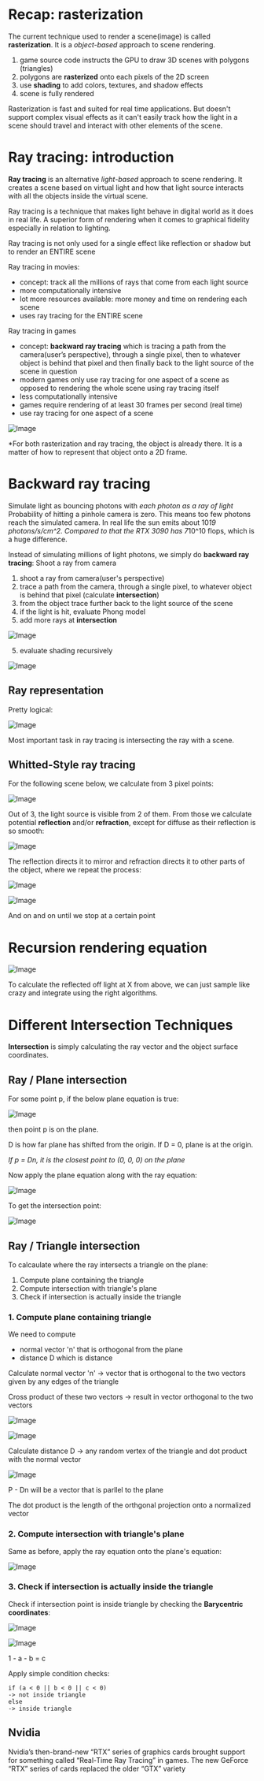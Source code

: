 # Recap: rasterization
The current technique used to render a scene(image) is called **rasterization**. It is a *object-based* approach to scene rendering.
1. game source code instructs the GPU to draw 3D scenes with polygons (triangles)
2. polygons are **rasterized** onto each pixels of the 2D screen
3. use **shading** to add colors, textures, and shadow effects
4. scene is fully rendered

Rasterization is fast and suited for real time applications. But doesn't support complex visual effects as it can't easily track how the light in a scene should travel and interact with other elements of the scene. 

# Ray tracing: introduction
**Ray tracing** is an alternative *light-based* approach to scene rendering. It creates a scene based on virtual light and how that light source interacts with all the objects inside the virtual scene. 

Ray tracing is a technique that makes light behave in digital world as it does in real life. A superior form of rendering when it comes to graphical fidelity especially in relation to lighting.

Ray tracing is not only used for a single effect like reflection or shadow but to render an ENTIRE scene

Ray tracing in movies:
- concept: track all the millions of rays that come from each light source
- more computationally intensive
- lot more resources available: more money and time on rendering each scene
- uses ray tracing for the ENTIRE scene

Ray tracing in games
- concept: **backward ray tracing** which is tracing a path from the camera(user’s perspective), through a single pixel, then to whatever object is behind that pixel and then finally back to the light source of the scene in question
- modern games only use ray tracing for one aspect of a scene as opposed to rendering the whole scene using ray tracing itself
- less computationally intensive
- games require rendering of at least 30 frames per second (real time)
- use ray tracing for one aspect of a scene

![Image](../../images/ray_tracing.png)

*For both rasterization and ray tracing, the object is already there. It is a matter of how to represent that object onto a 2D frame.

# Backward ray tracing
Simulate light as bouncing photons with *each photon as a ray of light*
Probability of hitting a pinhole camera is zero. This means too few photons reach the simulated camera. In real life the sun emits about 10*19 photons/s/cm^2. Compared to that the RTX 3090 has 7*10^10 flops, which is a huge difference. 

Instead of simulating millions of light photons, we simply do **backward ray tracing**: Shoot a ray from camera

1. shoot a ray from camera(user's perspective)
2. trace a path from the camera, through a single pixel, to whatever object is behind that pixel (calculate **intersection**)
3. from the object trace further back to the light source of the scene
4. if the light is hit, evaluate Phong model
5. add more rays at **intersection**

![Image](../../images/backward_ray_tracing.png)

5. evaluate shading recursively

![Image](../../images/trace_recursive.png)

## Ray representation
Pretty logical:

![Image](../../images/ray_representation.png)

Most important task in ray tracing is intersecting the ray with a scene.

## Whitted-Style ray tracing
For the following scene below, we calculate from 3 pixel points:

![Image](../../images/wrt_1.png)

Out of 3, the light source is visible from 2 of them. From those we calculate potential **reflection** and/or **refraction**, except for diffuse as their reflection is so smooth:

![Image](../../images/wrt_2.png)

The reflection directs it to mirror and refraction directs it to other parts of the object, where we repeat the process:

![Image](../../images/wrt_3.png)

![Image](../../images/wrt_4.png)

And on and on until we stop at a certain point

# Recursion rendering equation

![Image](../../images/rendering_equation.png)

To calculate the reflected off light at X from above, we can just sample like crazy and integrate using the right algorithms. 

# Different Intersection Techniques
**Intersection** is simply calculating the ray vector and the object surface coordinates. 

## Ray / Plane intersection
For some point p, if the below plane equation is true:

![Image](../../images/plane_equation.png)

then point p is on the plane.

D is how far plane has shifted from the origin. If D = 0, plane is at the origin.


*If p = Dn, it is the closest point to (0, 0, 0) on the plane*

Now apply the plane equation along with the ray equation:

![Image](../../images/ray_plane.png)

To get the intersection point:

![Image](../../images/ray_intersection.png)

## Ray / Triangle intersection
To calcaulate where the ray intersects a triangle on the plane:
1. Compute plane containing the triangle
2. Compute intersection with triangle's plane
3. Check if intersection is actually inside the triangle

### 1. Compute plane containing triangle
We need to compute 
- normal vector 'n' that is orthogonal from the plane
- distance D which is distance

Calculate normal vector 'n'
-> vector that is orthogonal to the two vectors given by any edges of the triangle

Cross product of these two vectors -> result in vector orthogonal to the two vectors

![Image](../../images/cross_product.png)

![Image](../../images/normal_vector.png)

Calculate distance D
-> any random vertex of the triangle and dot product with the normal vector

![Image](../../images/distance_d.png)

P - Dn will be a vector that is parllel to the plane

The dot product is the length of the orthgonal projection onto a normalized vector

### 2. Compute intersection with triangle's plane
Same as before, apply the ray equation onto the plane's equation:

![Image](../../images/ray_intersection.png)

### 3. Check if intersection is actually inside the triangle
Check if intersection point is inside triangle by checking the **Barycentric coordinates**:

![Image](../../images/barycentric.png)

![Image](../../images/triangle.png)

1 - a - b = c

Apply simple condition checks:
```
if (a < 0 || b < 0 || c < 0)
-> not inside triangle
else
-> inside triangle
```

## Nvidia
Nvidia’s then-brand-new “RTX” series of graphics cards brought support for something called “Real-Time Ray Tracing” in games. The new GeForce “RTX” series of cards replaced the older “GTX” variety


